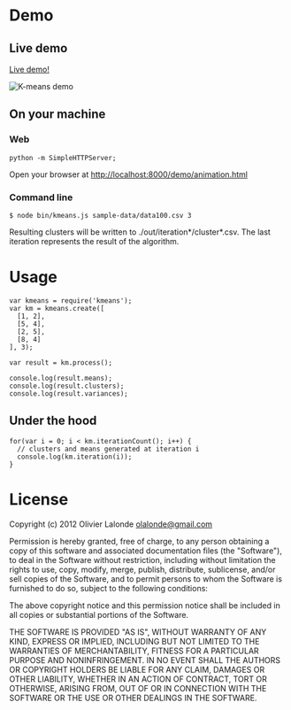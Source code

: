 # Demo #

## Live demo ##

[Live demo!](http://olalonde.github.com/kmeans.js/)

![K-means demo](http://dl.dropbox.com/u/3750008/Screenshots/1.png)

## On your machine ##

### Web ###

    python -m SimpleHTTPServer;

Open your browser at
[http://localhost:8000/demo/animation.html](http://localhost:8000/demo/animation.html)

### Command line ####

    $ node bin/kmeans.js sample-data/data100.csv 3 

Resulting clusters will be written to ./out/iteration\*/cluster\*.csv. The last iteration represents the result of the algorithm.

# Usage #

    var kmeans = require('kmeans');
    var km = kmeans.create([
      [1, 2],
      [5, 4],
      [2, 5],
      [8, 4]
    ], 3);

    var result = km.process();

    console.log(result.means);
    console.log(result.clusters);
    console.log(result.variances);

## Under the hood ##

    for(var i = 0; i < km.iterationCount(); i++) {
      // clusters and means generated at iteration i
      console.log(km.iteration(i));
    }

# License #

Copyright (c) 2012 Olivier Lalonde <olalonde@gmail.com>

Permission is hereby granted, free of charge, to any person obtaining a
copy of this software and associated documentation files (the
"Software"), to deal in the Software without restriction, including
without limitation the rights to use, copy, modify, merge, publish,
distribute, sublicense, and/or sell copies of the Software, and to
permit persons to whom the Software is furnished to do so, subject to
the following conditions:

The above copyright notice and this permission notice shall be included
in all copies or substantial portions of the Software.

THE SOFTWARE IS PROVIDED "AS IS", WITHOUT WARRANTY OF ANY KIND, EXPRESS
OR IMPLIED, INCLUDING BUT NOT LIMITED TO THE WARRANTIES OF
MERCHANTABILITY, FITNESS FOR A PARTICULAR PURPOSE AND NONINFRINGEMENT.
IN NO EVENT SHALL THE AUTHORS OR COPYRIGHT HOLDERS BE LIABLE FOR ANY
CLAIM, DAMAGES OR OTHER LIABILITY, WHETHER IN AN ACTION OF CONTRACT,
TORT OR OTHERWISE, ARISING FROM, OUT OF OR IN CONNECTION WITH THE
SOFTWARE OR THE USE OR OTHER DEALINGS IN THE SOFTWARE.
